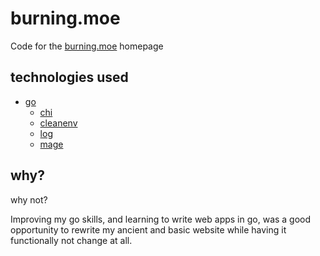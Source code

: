 # burning.moe

Code for the [burning.moe](https://burning.moe) homepage

## technologies used
- [go](https://go.dev)
  - [chi](https://github.com/go-chi/chi)
  - [cleanenv](https://github.com/ilyakaznacheev/cleanenv)
  - [log](https://github.com/charmbracelet/log)
  - [mage](https://github.com/magefile/mage)

## why?

why not?

Improving my go skills, and learning to write web apps in go, was a
good opportunity to rewrite my ancient and basic website while having
it functionally not change at all.
